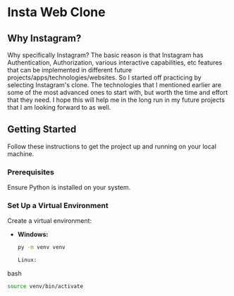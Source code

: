 # Insta Web Clone


## Why Instagram?

Why specifically Instagram? The basic reason is that Instagram has Authentication, Authorization, various interactive capabilities, etc features that can be implemented in different future projects/apps/technologies/websites. So I started off practicing by selecting Instagram's clone. The technologies that I mentioned earlier are some of the most advanced ones to start with, but worth the time and effort that they need. I hope this will help me in the long run in my future projects that I am looking forward to as well.

## Getting Started

Follow these instructions to get the project up and running on your local machine.

### Prerequisites

Ensure Python is installed on your system.

### Set Up a Virtual Environment

Create a virtual environment:

- **Windows:**
  ```bash
  py -m venv venv

  Linux:

bash
 ```bash
source venv/bin/activate
